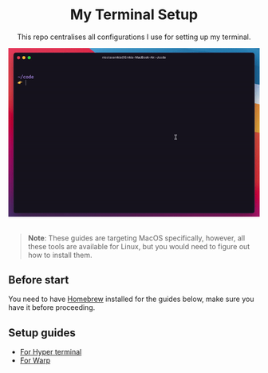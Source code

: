 <div align="center">
  <h1>My Terminal Setup</h1>
  <p>This repo centralises all configurations I use for setting up my terminal.</p>

  <img src="./for-hyper/preview.gif" alt="">
  <br>
  <br>
</div>

> **Note**: These guides are targeting MacOS specifically, however, all these tools are available for Linux, but you would need to figure out how to install them.


## Before start
You need to have [Homebrew](https://brew.sh) installed for the guides below, make sure you have it before proceeding.


## Setup guides

- [For Hyper terminal](./for-hyper/)
- [For Warp](./for-warp/)